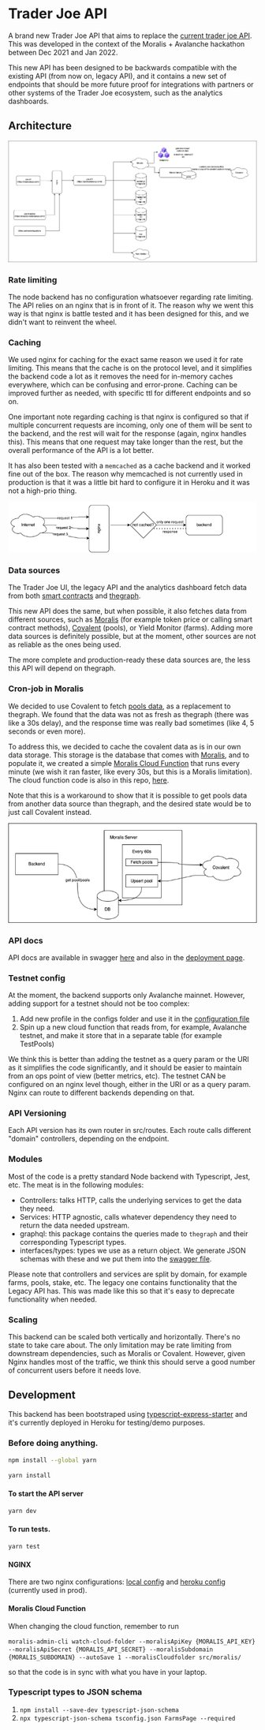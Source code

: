 # Trader Joe API

A brand new Trader Joe API that aims to replace the [current trader joe API](https://github.com/traderjoe-xyz/joe-api). This was developed in the context of the Moralis + Avalanche hackathon between Dec 2021 and Jan 2022. 

This new API has been designed to be backwards compatible with the existing API (from now on, legacy API), and it contains a new set of endpoints that should be more future proof for integrations with partners or other systems of the Trader Joe ecosystem, such as the analytics dashboards. 

## Architecture

![alt text](docs/system.png "Trader Joe API Architecture")

### Rate limiting
The node backend has no configuration whatsoever regarding rate limiting. The API relies on an nginx that is in front of it. 
The reason why we went this way is that nginx is battle tested and it has been designed for this, and we didn't want to reinvent the wheel. 

### Caching
We used nginx for caching for the exact same reason we used it for rate limiting. This means that the cache is on the protocol level, and it simplifies the backend code a lot as it removes the need for in-memory caches everywhere, which can be confusing and error-prone. Caching can be improved further as needed, with specific ttl for different endpoints and so on. 

One important note regarding caching is that nginx is configured so that if multiple concurrent requests are incoming, only one of them will be sent to the backend, and the rest will wait for the response (again, nginx handles this). This means that one request may take longer than the rest, but the overall performance of the API is a lot better. 

It has also been tested with a `memcached` as a cache backend and it worked fine out of the box. The reason why memcached is not currently used in production is that it was a little bit hard to configure it in Heroku and it was not a high-prio thing. 

![alt text](docs/cache.png "Caching")

### Data sources
The Trader Joe UI, the legacy API and the analytics dashboard fetch data from both [smart contracts](https://github.com/traderjoe-xyz/joe-core) and [thegraph](https://github.com/traderjoe-xyz/joe-subgraphs). 

This new API does the same, but when possible, it also fetches data from different sources, such as [Moralis](https://moralis.io/) (for example token price or calling smart contract methods), [Covalent](https://www.covalenthq.com/) (pools), or Yield Monitor (farms). Adding more data sources is definitely possible, but at the moment, other sources are not as reliable as the ones being used.

The more complete and production-ready these data sources are, the less this API will depend on thegraph. 

### Cron-job in Moralis
We decided to use Covalent to fetch [pools data](https://www.covalenthq.com/docs/api/#/0/Class-B/Get-XY=K-Pools-by-Address/lng=en), as a replacement to thegraph. We found that the data was not as fresh as thegraph (there was like a 30s delay), and the response time was really bad sometimes (like 4, 5 seconds or even more). 

To address this, we decided to cache the covalent data as is in our own data storage. This storage is the database that comes with [Moralis](https://docs.moralis.io/moralis-server/database), and to populate it, we created a simple [Moralis Cloud Function](https://docs.moralis.io/moralis-server/cloud-code/cloud-functions) that runs every minute (we wish it ran faster, like every 30s, but this is a Moralis limitation). The cloud function code is also in this repo, [here](src/moralis/pools.cf.js).

Note that this is a workaround to show that it is possible to get pools data from another data source than thegraph, and the desired state would be to just call Covalent instead. 

![alt text](docs/cloud-function.png "Caching")

### API docs

API docs are available in swagger [here](swagger.yaml) and also in the [deployment page](https://trader-joe-2-api.herokuapp.com/api-docs/).

### Testnet config

At the moment, the backend supports only Avalanche mainnet. However, adding support for a testnet should not be too complex:

1) Add new profile in the configs folder and use it in the [configuration file](src/configs/index.ts)
2) Spin up a new cloud function that reads from, for example, Avalanche testnet, and make it store that in a separate table (for example TestPools)

We think this is better than adding the testnet as a query param or the URI as it simplifies the code significantly, and it should be easier to maintain from an ops point of view (better metrics, etc). The testnet CAN be configured on an nginx level though, either in the URI or as a query param. Nginx can route to different backends depending on that. 

### API Versioning

Each API version has its own router in src/routes. Each route calls different "domain" controllers, depending on the endpoint. 

### Modules

Most of the code is a pretty standard Node backend with Typescript, Jest, etc. The meat is in the following modules:

- Controllers: talks HTTP, calls the underlying services to get the data they need.
- Services: HTTP agnostic, calls whatever dependency they need to return the data needed upstream. 
- graphql: this package contains the queries made to `thegraph` and their corresponding Typescript types. 
- interfaces/types: types we use as a return object. We generate JSON schemas with these and we put them into the [swagger file](swagger.yaml). 

Please note that controllers and services are split by domain, for example farms, pools, stake, etc. The legacy one contains functionality that the Legacy API has. This was made like this so that it's easy to deprecate functionality when needed. 

### Scaling
This backend can be scaled both vertically and horizontally. There's no state to take care about. The only limitation may be rate limiting from downstream dependencies, such as Moralis or Covalent. However, given Nginx handles most of the traffic, we think this should serve a good number of concurrent users before it needs love. 

## Development

This backend has been bootstraped using [typescript-express-starter](https://www.npmjs.com/package/typescript-express-starter) and it's currently deployed in Heroku for testing/demo purposes. 

### Before doing anything.

```bash
npm install --global yarn
```

```bash
yarn install
```

#### To start the API server

```bash
yarn dev
```

#### To run tests.

```bash
yarn test
```

#### NGINX
There are two nginx configurations: [local config](nginx.conf) and [heroku config](config/nginx.conf.erb) (currently used in prod).

#### Moralis Cloud Function

When changing the cloud function, remember to run 
```
moralis-admin-cli watch-cloud-folder --moralisApiKey {MORALIS_API_KEY} --moralisApiSecret {MORALIS_API_SECRET} --moralisSubdomain {MORALIS_SUBDOMAIN} --autoSave 1 --moralisCloudfolder src/moralis/
```
so that the code is in sync with what you have in your laptop. 

### Typescript types to JSON schema

1. `npm install --save-dev typescript-json-schema`
2. `npx typescript-json-schema tsconfig.json FarmsPage --required`
